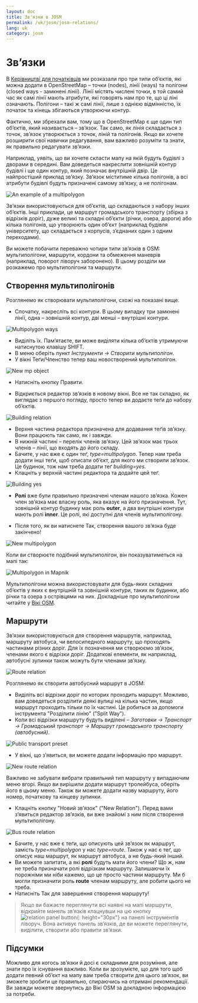 ```yaml
---
layout: doc
title: Зв'язки в JOSM
permalink: /uk/josm/josm-relations/
lang: uk
category: josm
---
```


Зв’язки
==========


В [Керівництві для початківців](/uk/beginner) ми розказали про три типи об’єктів, які можна додати в OpenStreetMap – точки (nodes), лінії (ways) та полігони (closed ways - замкнені лінії). Лінії містять числені точки, в той самий час як самі лінії мають атрибути, які говорять нам про те, що ці ліні означають. Полігони – такі ж самі лінії, лише з однією відмінністю, їх початок та кінець збігаються утворюючи контур.  

Фактично, ми збрехали вам, тому що в OpenStreetMap є ще один тип об’єктів, який називається – зв’язок. Так само, як лінія складається з точок, зв’язок утворюється з точок, ліній та полігонів. Якщо ви хочете розширити свої навички редагування, вам важливо розуміти та знати, як правильно редагувати зв’язки.
<!-- remove this line -->  

Наприклад, уявіть, що ви хочете скласти мапу на якій будуть будівлі з дворами в середині. Вам доведеться накреслити зовнішній контур будівлі і ще один контур, який позначає внутрішній двір. Це найпростіший приклад зв’язку. Зв’язок міститиме кілька полігонів, а всі атрибути будівлі будуть призначені самому зв’язку, а не полігонам.  

![An example of a multipolygon][]

Зв’язки використовуються для об’єктів, що складаються з набору інших об’єктів. Інші приклади, це маршрут громадського транспорту (збірка з відрізків доріг), дуже великі та складні об’єкти (річки, озера, дороги) або кілька полігонів, що утворюють один об’єкт (наприклад будівля університету, що складається з корпусів, з’єднаних один з одним переходами).  

Ви можете побачити переважно чотири типи зв’язків в OSM: мультиполігони, маршрути, кордони та обмеження маневрів (наприклад, поворот ліворуч заборонено). В цьому розділи ми розкажемо про мультиполігони та маршрути.  

Створення мультиполігонів
-------------------------------

Розглянемо як створювати мультиполігони, схожі на показані вище.  

- Спочатку, накресліть всі контури. В цьому випадку три замкнені лінії, одна – зовнішній контур, дві менші – внутрішні контури.

![Multipolygon ways][]

- Виділіть їх. Пам’ятаєте, ви може виділяти кілька об’єктів утримуючи натиснутою клавішу SHIFT.  
- В меню оберіть пункт *Інструменти -> Створити мультиполігон*.  
- У вікні Теґи/Членство тепер ваш новостворений мультиполігон.

![New mp object][]

- Натисніть кнопку Правити.  

- Відкриється редактор зв’язків в новому вікні. Все не так складно, як виглядає з першого погляду, просто тепер ви додаєте теґи до набору об’єктів.  

![Building relation][]

- Верхня частина редактора призначена для додавання теґів зв’язку. Вони працюють так само, як і завжди.  
- В нижній частині – перелік членів зв’язку. Цей зв’язок має трьох членів – лінії, що входять до його складу.  
- Бачите, у нас вже є один теґ, *type=multipolygon*. Тепер нам треба додати інші теґи, щоб описати об’єкт, для якого ми створили зв’язок. Це будинок, тож нам треба додати теґ *building=yes*.  
- Клацніть у верхній частині редактора та додайте цей теґ.  

![Building yes][]

- **Ролі** вже були правильно призначені членам нашого зв’язка. Кожен член зв’язка має власну роль, яка вказує на його призначення. Тут, зовнішній контур будинку має роль **outer**, а два внутрішні контури мають ролі **inner**. Це ролі, які доступні для членів мультиполігону.  

- Після того, як ви натиснете Так, створення вашого зв’язка буде закінчено!   

![New multipolygon][]

Коли ви створюєте подібний мультиполігон, він показуватиметься на мапі так:  

![Multipolygon in Mapnik][]

Мультиполігони можна використовувати для будь-яких складних об’єктів у яких є внутрішній та зовнішній контури, таких як будинки, або річки та озера з острівцями на них. Докладніше про мультиполігони читайте у [Вікі OSM](http://wiki.openstreetmap.org/wiki/Uk:Relation:multipolygon).  

Маршрути
----------------

Зв’язки використовуються для створення маршрутів, наприклад, маршруту автобуса, чи велосипедного маршруту, що проходять частинами різних доріг. Для їх позначення ми створюємо зв’язок, членами якого є відрізки доріг. Додаткові елементи, як наприклад, автобусні зупинки також можуть бути членами зв’язку.  

![Route relation][]

Розглянемо як створити автобусний маршрут в JOSM:  

- Виділіть всі відрізки доріг по которих проходить маршрут. Можливо, вам доведеться розділити деякі вулиці на кілька частин, якщо маршрут проходить тільки по їх частині. Це робиться за допомоги інструмента "Розділити лінію" ("Split Way").  
- Коли всі відрізки маршруту будуть виділені – *Заготовки -> Транспорт -> Громадський транспорт -> Маршрут громадського транспорту (автобусний)*.  

![Public transport preset][]

- У вікні, що з’явиться, ви можете додати інформацію про маршрут.

![New route relation][]

Важливо не забувати вибрати правильний тип маршруту у випадаючим меню вгорі. Якщо ви вирішили додати маршрут тролейбуса, оберіть його в цьому меню. Також ви можете додати назву маршруту, його номер, початкову та кінцеву зупинки.

- Клацніть кнопку "Новий зв’язок" ("New Relation"). Перед вами з’явиться редактор зв’язків, ви вже знайомі з ним після створення мультиполігону.   

![Bus route relation][]

- Бачите, у нас вже є теґи, що описують цей зв’язок як маршрут, замість *type=multipolygon* у нас *type=route*.  Також у нас є теґ, що описує наш маршрут, як маршрут автобуса, а не будь-який інший.  
- Ви можете запитати, а які **ролі** будуть мати його члени? Що ж, нам не треба призначати ролі відрізкам маршруту. Залишаючи їх порожніми ми ніби кажемо, що це просто частини маршруту. Ми б могли призначити роль **route** членам маршруту, але робити цього не треба.  
- Натисніть Так для завершення створення маршруту!  

> Якщо ви бажаєте переглянути всі наявні на мапі маршрути, відкрийте манель зв’язків клацнувши на цю кнопку ![relation panel button][]{: height="30px"} на панелі інструментів ліворуч. Вона активує панель зв’язків, де ви можете переглянути, виділити, створити або правити зв’язки.  

Підсумки
-------

Можливо для когось зв’язки й досі є складними для розуміння, але знати про їх існування важливо. Коли ви зрозумієте, що для того щоб додати певний об’єкт на мапу вам треба створити для цього зв’язок, ви зможете зробити це правильно, спираючись на отримані рекомендації. Ви завжди можете звернутись до Вікі OSM за докладною інформацією за потреби.


[Multipolygon ways]: /images/josm/multipolygon-ways.png
[Building relation]: /images/josm/building-relation.png
[New relation]: /images/josm/new-relation.png
[Building yes]: /images/josm/building-yes.png
[Outer or inner role]: /images/josm/outer-inner.png
[New multipolygon]: /images/josm/new-multipolygon.png
[New mp object]: /images/josm/new-mp.png
[Multipolygon in mapnik]: /images/josm/multipolygon-mapnik.png
[An example of a multipolygon]: /images/josm/multipolygon-demo.png
[New route relation]: /images/josm/new-route-relation.png
[Route relation]: /images/josm/route-relation.png
[Public transport preset]: /images/josm/public-transport-preset.png
[Bus route relation]: /images/josm/bus-route-relation.png
[relation panel button]: /images/josm/relation-panel-button.png